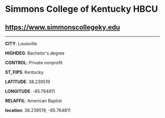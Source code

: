 # Simmons College of Kentucky HBCU
## <https://www.simmonscollegeky.edu>
---
**CITY**: Louisville

**HIGHDEG**: Bachelor's degree

**CONTROL**: Private nonprofit

**ST_FIPS**: Kentucky

**LATITUDE**: 38.239519

**LONGITUDE**: -85.764811

**RELAFFIL**: American Baptist

**location**: 38.239519, -85.764811